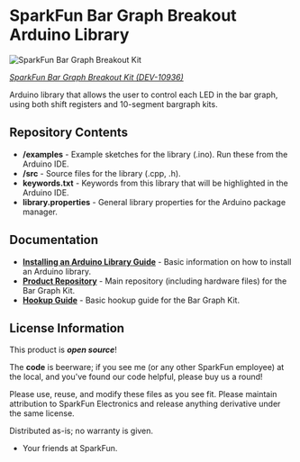 SparkFun Bar Graph Breakout Arduino Library
========================================

![SparkFun Bar Graph Breakout Kit](https://cdn.sparkfun.com//assets/parts/6/1/0/1/10936-07.jpg)

[*SparkFun Bar Graph Breakout Kit (DEV-10936)*](https://www.sparkfun.com/products/10936)

Arduino library that allows the user to control each LED in the bar graph, using both shift registers and 10-segment bargraph kits.


Repository Contents
-------------------

* **/examples** - Example sketches for the library (.ino). Run these from the Arduino IDE. 
* **/src** - Source files for the library (.cpp, .h).
* **keywords.txt** - Keywords from this library that will be highlighted in the Arduino IDE. 
* **library.properties** - General library properties for the Arduino package manager. 

Documentation
--------------

* **[Installing an Arduino Library Guide](https://learn.sparkfun.com/tutorials/installing-an-arduino-library)** - Basic information on how to install an Arduino library.
* **[Product Repository](https://github.com/sparkfun/Bar_Graph_Breakout_Kit)** - Main repository (including hardware files) for the Bar Graph Kit.
* **[Hookup Guide](http://cdn.sparkfun.com/datasheets/Kits/Bargraph%20Breakout%20Kit%20111227.pdf)** - Basic hookup guide for the Bar Graph Kit.


License Information
-------------------

This product is _**open source**_! 

The **code** is beerware; if you see me (or any other SparkFun employee) at the local, and you've found our code helpful, please buy us a round!

Please use, reuse, and modify these files as you see fit. Please maintain attribution to SparkFun Electronics and release anything derivative under the same license.

Distributed as-is; no warranty is given.

- Your friends at SparkFun.

